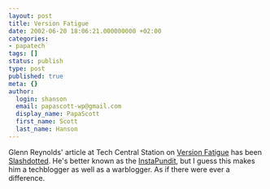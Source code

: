 ```yaml
---
layout: post
title: Version Fatigue
date: 2002-06-20 18:06:21.000000000 +02:00
categories:
- papatech
tags: []
status: publish
type: post
published: true
meta: {}
author:
  login: shanson
  email: papascott-wp@gmail.com
  display_name: PapaScott
  first_name: Scott
  last_name: Hanson
---
```

<p>Glenn Reynolds' article at Tech Central Station on <a href="http://www.techcentralstation.com/1051/techwrapper.jsp?PID=1051-250&amp;CID=1051-061902B">Version Fatigue</a> has been <a href="http://slashdot.org/articles/02/06/20/1223247.shtml?tid=126">Slashdotted</a>. He's better known as the <a href="http://instapundit.com/">InstaPundit</a>, but I guess this makes him a techblogger as well as a warblogger. As if there were ever a difference.</p>
